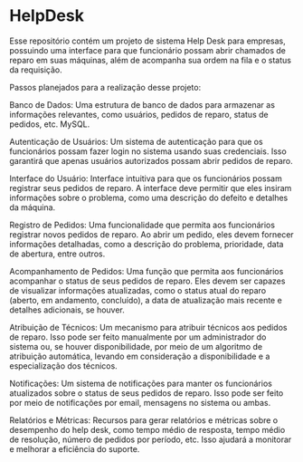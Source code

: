 # HelpDesk
Esse repositório contém um projeto de sistema Help Desk para empresas, possuindo uma interface para que funcionário possam abrir chamados de reparo em suas máquinas, além de acompanha sua ordem na fila e o status da requisição.

Passos planejados para a realização desse projeto:

Banco de Dados:
Uma estrutura de banco de dados para armazenar as informações relevantes, como usuários, pedidos de reparo, status de pedidos, etc. MySQL.

Autenticação de Usuários:
Um sistema de autenticação para que os funcionários possam fazer login no sistema usando suas credenciais. Isso garantirá que apenas usuários autorizados possam abrir pedidos de reparo.

Interface do Usuário:
Interface intuitiva para que os funcionários possam registrar seus pedidos de reparo. A interface deve permitir que eles insiram informações sobre o problema, como uma descrição do defeito e detalhes da máquina.

Registro de Pedidos:
Uma funcionalidade que permita aos funcionários registrar novos pedidos de reparo. Ao abrir um pedido, eles devem fornecer informações detalhadas, como a descrição do problema, prioridade, data de abertura, entre outros.

Acompanhamento de Pedidos:
Uma função que permita aos funcionários acompanhar o status de seus pedidos de reparo. Eles devem ser capazes de visualizar informações atualizadas, como o status atual do reparo (aberto, em andamento, concluído), a data de atualização mais recente e detalhes adicionais, se houver.

Atribuição de Técnicos:
Um mecanismo para atribuir técnicos aos pedidos de reparo. Isso pode ser feito manualmente por um administrador do sistema ou, se houver disponibilidade, por meio de um algoritmo de atribuição automática, levando em consideração a disponibilidade e a especialização dos técnicos.

Notificações:
Um sistema de notificações para manter os funcionários atualizados sobre o status de seus pedidos de reparo. Isso pode ser feito por meio de notificações por email, mensagens no sistema ou ambas.

Relatórios e Métricas:
Recursos para gerar relatórios e métricas sobre o desempenho do help desk, como tempo médio de resposta, tempo médio de resolução, número de pedidos por período, etc. Isso ajudará a monitorar e melhorar a eficiência do suporte.
